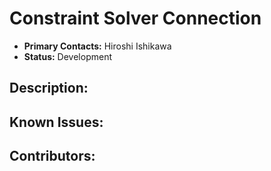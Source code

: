 # Constraint Solver Connection
- **Primary Contacts:**
  Hiroshi Ishikawa
- **Status:**
  Development

## Description:


## Known Issues:


## Contributors:



